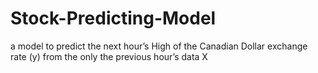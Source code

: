 # Stock-Predicting-Model

a model to predict the next hour’s High of the Canadian Dollar exchange rate (y) from the only the previous hour’s data X
